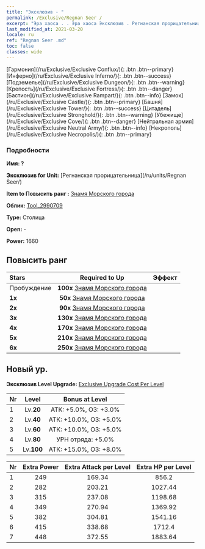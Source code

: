 ```yaml
---
title: "Эксклюзив - "
permalink: /Exclusive/Regnan Seer /
excerpt: "Эра хаоса . . Эра хаоса Эксклюзив . Регнанская прорицательница Эксклюзив."
last_modified_at: 2021-03-20
locale: ru
ref: "Regnan Seer .md"
toc: false
classes: wide
---
```

 [Гармония](/ru/Exclusive/Exclusive Conflux/){: .btn .btn--primary} [Инферно](/ru/Exclusive/Exclusive Inferno/){: .btn .btn--success} [Подземелье](/ru/Exclusive/Exclusive Dungeon/){: .btn .btn--warning} [Крепость](/ru/Exclusive/Exclusive Fortress/){: .btn .btn--danger} [Бастион](/ru/Exclusive/Exclusive Rampart/){: .btn .btn--info} [Замок](/ru/Exclusive/Exclusive Castle/){: .btn .btn--primary} [Башня](/ru/Exclusive/Exclusive Tower/){: .btn .btn--success} [Цитадель](/ru/Exclusive/Exclusive Stronghold/){: .btn .btn--warning} [Убежище](/ru/Exclusive/Exclusive Cove/){: .btn .btn--danger} [Нейтральная армия](/ru/Exclusive/Exclusive Neutral Army/){: .btn .btn--info} [Некрополь](/ru/Exclusive/Exclusive Necropolis/){: .btn .btn--primary} 

### Подробности
 **Имя: ?** 

 **Эксклюзив for Unit:** [Регнанская прорицательница](/ru/units/Regnan Seer/) 

 **Item to Повысить ранг :** [Знамя Морского города](/ru/Items/con_1006/)

 **Облик:** [Tool_2990709](/ru/Items/con_674/)

 **Type:** Столица

 **Open:** -

 **Power:** 1660

## Повысить ранг 

  |     Stars    |  Required to Up | Эффект |
  |:-------------|:---------------:|:---------------:|
  |  Пробуждение  | **100x** [Знамя Морского города](/ru/Items/con_1006/) |  |
  | **1x** <i class="fas fa-star"/> | **50x** [Знамя Морского города](/ru/Items/con_1006/) |  |
  | **2x** <i class="fas fa-star"/> | **90x** [Знамя Морского города](/ru/Items/con_1006/) |  |
  | **3x** <i class="fas fa-star"/> | **130x** [Знамя Морского города](/ru/Items/con_1006/) |  |
  | **4x** <i class="fas fa-star"/> | **170x** [Знамя Морского города](/ru/Items/con_1006/) |  |
  | **5x** <i class="fas fa-star"/> | **210x** [Знамя Морского города](/ru/Items/con_1006/) |  |
  | **6x** <i class="fas fa-star"/> | **250x** [Знамя Морского города](/ru/Items/con_1006/) |  |


## Новый ур.
 **Эксклюзив Level Upgrade:** [Exclusive Upgrade Cost Per Level](/Exclusive/ExclusiveUpgradeCostPerLevel/)

  |  Nr  |   Level  | Bonus at Level |
  |:-----|:--------:|:--------------:|
  | 1 | Lv.**20** | АТК: +5.0%, ОЗ: +3.0% |
  | 2 | Lv.**40** | АТК: +10.0%, ОЗ: +5.0% |
  | 3 | Lv.**60** | АТК: +10.0%, ОЗ: +5.0% |
  | 4 | Lv.**80** | УРН отряда: +5.0% |
  | 5 | Lv.**100** | АТК: +15.0%, ОЗ: +8.0% |


  |  Nr  |  Extra Power | Extra Attack per Level | Extra HP per Level |
  |:-----|:--------:|:--------:|:--------:|
  | 1 | 249 | 169.34 | 856.2 |
  | 2 | 282 | 203.21 | 1027.44 |
  | 3 | 315 | 237.08 | 1198.68 |
  | 4 | 349 | 270.94 | 1369.92 |
  | 5 | 382 | 304.81 | 1541.16 |
  | 6 | 415 | 338.68 | 1712.4 |
  | 7 | 448 | 372.55 | 1883.64 |



